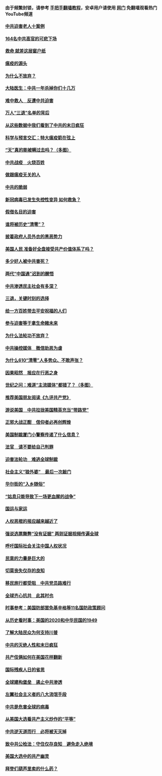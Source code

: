 #### 由于频繁封锁，请参考 [手把手翻墙教程](https://github.com/gfw-breaker/guides/wiki/)，安卓用户请使用 [网门](https://github.com/gfw-breaker/nogfw/blob/master/dl.md?t=01241600) 免翻墙观看热门YouTube频道 

#### [中共迫害老人十案例](../pages/251/418831.md?t=01241600) 

#### [164名中共高官的可悲下场](../pages/251/418676.md?t=01241600) 

#### [救命 就差这层窗户纸](../pages/251/418706.md?t=01241600) 

#### [瘟疫的源头](../pages/251/418661.md?t=01241600) 

#### [为什么不放弃？](../pages/251/418691.md?t=01241600) 

#### [大陆医生：中共一年杀掉你们十几万](../pages/251/418670.md?t=01241600) 

#### [难中救人　反遭中共迫害](../pages/251/418414.md?t=01241600) 

#### [万人“三退”名单的背后](../pages/251/418505.md?t=01241600) 

#### [从这些数据中我们看到了中共的末日疯狂](../pages/251/418420.md?t=01241600) 

#### [科学与预言交汇：特大瘟疫箭在弦上](../pages/251/418266.md?t=01241600) 

#### [“天”真的能被瞒过去吗？（多图）](../pages/251/418308.md?t=01241600) 

#### [中共战疫　火烧百姓](../pages/251/418220.md?t=01241600) 

#### [做跟瘟疫无关的人](../pages/251/418171.md?t=01241600) 

#### [中共的脆弱](../pages/251/418196.md?t=01241600) 

#### [新冠病毒已发生失控性变异 如何救急？](../pages/251/418032.md?t=01241600) 

#### [假借名目的迫害](../pages/251/418055.md?t=01241600) 

#### [谁将被历史“清零”？](../pages/251/417485.md?t=01241600) 

#### [披着政府人员外衣的黑恶势力](../pages/251/417442.md?t=01241600) 

#### [美国人民 准备好全盘接受共产价值体系了吗？](../pages/251/417491.md?t=01241600) 

#### [多少好人被中共害死？](../pages/251/417144.md?t=01241600) 

#### [两代“中国通”迟到的醒悟](../pages/251/417064.md?t=01241600) 

#### [中共渗透民主社会有多深？](../pages/251/417063.md?t=01241600) 

#### [三退，关键时刻的选择](../pages/251/416969.md?t=01241600) 

#### [给一方百姓带去平安祝福的人们](../pages/251/416941.md?t=01241600) 

#### [参与迫害等于拿生命赌未来](../pages/251/416856.md?t=01241600) 

#### [为什么法轮功不放弃？](../pages/251/416864.md?t=01241600) 

#### [中共操控媒体　微信助恶为虐](../pages/251/416724.md?t=01241600) 

#### [为什么610“清零”人多势众、不敢声张？](../pages/251/416632.md?t=01241600) 

#### [因果昭然　报应在行恶之身](../pages/251/416582.md?t=01241600) 

#### [世纪之问：难道“主流媒体”都错了？（多图）](../pages/251/416571.md?t=01241600) 

#### [推荐美国朋友阅读《九评共产党》](../pages/251/416510.md?t=01241600) 

#### [游说美国　中共拉拢美国精英充当“带路党”](../pages/251/416529.md?t=01241600) 

#### [正邪大战正酣　信仰者必再创辉煌](../pages/251/416433.md?t=01241600) 

#### [美国制裁厦门小警察传递了什么信息？](../pages/251/416432.md?t=01241600) 

#### [法官　请不要给自己判罪](../pages/251/416379.md?t=01241600) 

#### [迫害法轮功　难逃全球制裁](../pages/251/416380.md?t=01241600) 

#### [社会主义“狼外婆”　最后一次敲门](../pages/251/416394.md?t=01241600) 

#### [华尔街的“入乡随俗”](../pages/251/416395.md?t=01241600) 

#### [“姑息只能导致下一场更血腥的战争”](../pages/251/416223.md?t=01241600) 

#### [国运与家运](../pages/251/416224.md?t=01241600) 

#### [人权恶棍的报应越来越近了](../pages/251/416276.md?t=01241600) 

#### [强说选票舞弊“没有证据” 两则证据视频传遍全球](../pages/251/416227.md?t=01241600) 

#### [呼吁国际社会关注中国人权状况](../pages/251/416135.md?t=01241600) 

#### [民意的力量是巨大的](../pages/251/416222.md?t=01241600) 

#### [切莫丧失仅存的良知](../pages/251/416134.md?t=01241600) 

#### [移民旅行都受阻　中共党员路难行](../pages/251/416033.md?t=01241600) 

#### [全球齐心抗共　此其时也](../pages/251/415989.md?t=01241600) 

#### [时事参考：美国防部罢免基辛格等11名国防政策顾问](../pages/251/415970.md?t=01241600) 

#### [从历史看时事：美国的2020和中华民国的1949](../pages/251/415949.md?t=01241600) 

#### [了解大陆民众为何支持川普](../pages/251/415950.md?t=01241600) 

#### [中共的灭绝人性和末日疯狂](../pages/251/415944.md?t=01241600) 

#### [共产伎俩如何在美国花样翻新](../pages/251/415908.md?t=01241600) 

#### [国际残疾人日的省思](../pages/251/415849.md?t=01241600) 

#### [全球建构堡垒　遏止中共渗透](../pages/251/415850.md?t=01241600) 

#### [左翼社会主义者的八大流氓手段](../pages/251/415802.md?t=01241600) 

#### [中共是危害全球的病毒](../pages/251/415569.md?t=01241600) 

#### [从美国大选看共产主义炒作的“平等”](../pages/251/415654.md?t=01241600) 

#### [中共逆天道而行　必将被天灭掉](../pages/251/415626.md?t=01241600) 

#### [致中共公检法：守住仅存良知　避免走入绝境](../pages/251/415627.md?t=01241600) 

#### [美国大选中的共产幽灵](../pages/251/415618.md?t=01241600) 

#### [拜登们葫芦里卖的什么药？](../pages/251/415531.md?t=01241600) 

